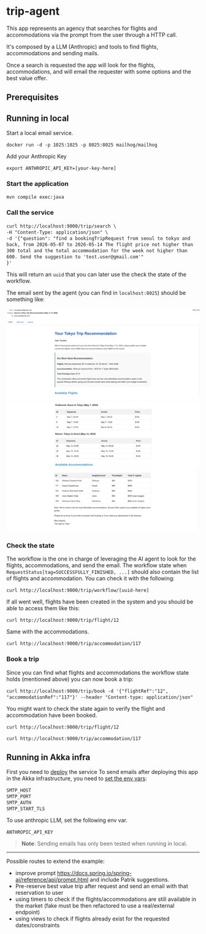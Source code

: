# trip-agent

This app represents an agency that searches for flights and accommodations via the
prompt from the user through a HTTP call. 

It's composed by a LLM (Anthropic) and tools to find flights, accommodations and sending mails. 

Once a search is requested the app will look for the flights, accommodations, 
and will email the requester with some options and the best value offer. 

## Prerequisites

## Running in local

Start a local email service. 
```shell
docker run -d -p 1025:1025 -p 8025:8025 mailhog/mailhog
```

Add your Anthropic Key
```shell
export ANTHROPIC_API_KEY=[your-key-here]
```

### Start the application

```shell
mvn compile exec:java
```

### Call the service 

```shell
curl http://localhost:9000/trip/search \
-H "Content-Type: application/json" \
-d '{"question": "find a bookingTripRequest from seoul to tokyo and back, from 2026-05-07 to 2026-05-14 The flight price not higher than 300 total and the total accommodation for the week not higher than 600. Send the suggestion to 'test.user@gmail.com'"
}'
```
This will return an `uuid` that you can later use the check the state of the workflow.

The email sent by the agent (you can find in `localhost:8025`) should be something like:

![mail_header.png](mail_header.png)
![mail_center.png](mail_center.png)
![mail_bottom.png](mail_bottom.png)




### Check the state

The workflow is the one in charge of leveraging the AI agent to look for the flights, accommodations, and send the email.
The workflow state when `RequestStatus[tag=SUCCESSFULLY_FINISHED, ...]` should also contain the list of flights and accommodation. 
You can check it with the following:
```shell
curl http://localhost:9000/trip/workflow/[uuid-here]
```

If all went well, flights have been created in the system and you should be able to access them like this:
```shell
curl http://localhost:9000/trip/flight/12
```

Same with the accommodations. 
```shell
curl http://localhost:9000/trip/accommodation/117
```

### Book a trip

Since you can find what flights and accommodations the workflow state holds (mentioned above) you can now book a trip:
```shell
curl http://localhost:9000/trip/book -d '{"flightRef":"12", "accommodationRef":"117"}' --header "Content-type: application/json"
```

You might want to check the state again to verify the flight and accommodation have been booked. 

```shell
curl http://localhost:9000/trip/flight/12
```

```shell
curl http://localhost:9000/trip/accommodation/117
```

## Running in Akka infra 
First you need to [deploy](https://doc.akka.io/operations/services/deploy-service.html) the service 
To send emails after deploying this app in the Akka infrastructure, you need to [set the env vars](https://github.com/akka-samples/ask-akka-agent/blob/main/src/main/resources/flat-doc/secrets.md):
```shell
SMTP_HOST
SMTP_PORT
SMTP_AUTH
SMTP_START_TLS
```

To use anthropic LLM, set the following env var.
```shell
ANTHROPIC_API_KEY
```

> **Note**: Sending emails has only been tested when running in local.

---------
Possible routes to extend the example: 
- improve prompt https://docs.spring.io/spring-ai/reference/api/prompt.html and include Patrik suggestions.
- Pre-reserve best value trip after request and send an email with that reservation to user 
- using timers to check if the flights/accommodations are still available in the market (fake must be then refactored to use a real/external endpoint)
- using views to check if flights already exist for the requested dates/constraints
